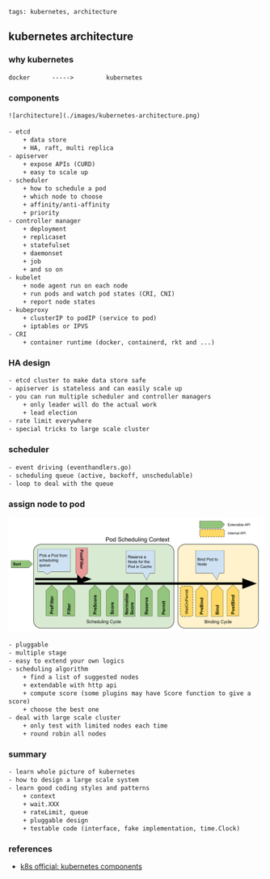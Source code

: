 ```metadata
tags: kubernetes, architecture
```

## kubernetes architecture


### why kubernetes
    docker      ----->         kubernetes

### components
    ![architecture](./images/kubernetes-architecture.png)

    - etcd
        + data store
        + HA, raft, multi replica
    - apiserver
        + expose APIs (CURD)
        + easy to scale up
    - scheduler
        + how to schedule a pod
        + which node to choose
        + affinity/anti-affinity
        + priority
    - controller manager
        + deployment
        + replicaset
        + statefulset
        + daemonset
        + job
        + and so on
    - kubelet
        + node agent run on each node
        + run pods and watch pod states (CRI, CNI)
        + report node states
    - kubeproxy
        + clusterIP to podIP (service to pod)
        + iptables or IPVS
    - CRI
        + container runtime (docker, containerd, rkt and ...)

### HA design
    - etcd cluster to make data store safe
    - apiserver is stateless and can easily scale up
    - you can run multiple scheduler and controller managers
        + only leader will do the actual work
        + lead election
    - rate limit everywhere
    - special tricks to large scale cluster

### scheduler
    - event driving (eventhandlers.go)
    - scheduling queue (active, backoff, unschedulable)
    - loop to deal with the queue

### assign node to pod
![scheduling framework extensions](./images/scheduling-framework-extensions.png)

    - pluggable
    - multiple stage
    - easy to extend your own logics
    - scheduling algorithm
        + find a list of suggested nodes
        + extendable with http api
        + compute score (some plugins may have Score function to give a score)
        + choose the best one
    - deal with large scale cluster
        + only test with limited nodes each time
        + round robin all nodes

### summary
    - learn whole picture of kubernetes
    - how to design a large scale system
    - learn good coding styles and patterns
        + context
        + wait.XXX
        + rateLimit, queue
        + pluggable design
        + testable code (interface, fake implementation, time.Clock)

### references
- [k8s official: kubernetes components](https://kubernetes.io/docs/concepts/overview/components/)
